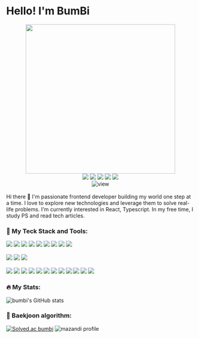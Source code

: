 # Hello! I'm BumBi

<!-- 프로필 이미지 -->
<div align="center">
    <img width="400" src="https://user-images.githubusercontent.com/110481690/227290312-9b0a1a22-c336-48c8-8aff-18a2eb00c9d8.png" />

<div align="center">
  <!-- 블로그 뱃지 -->
  <a href="https://blog.bumbi.dev" target="_blank"><img src="https://img.shields.io/badge/bumbi-FF9153?style=flat-square&logo=Sencha&logoColor=FFFFFF"/></a>
  <!-- 지메일 뱃지 -->
  <a href="heb2021@gmail.com" target="_blank"><img src="https://img.shields.io/badge/bbumbb2@gmail.com-EA4335?style=flat-square&logo=Gmail&logoColor=FFFFFF"/></a>
  <!-- 인스타그램 뱃지 -->
  <a href="https://instagram.com/bum_b2?igshid=YmMyMTA2M2Y=" target="_blank"><img src="https://img.shields.io/badge/eunbi-E4405F?style=flat-square&logo=instagram&logoColor=FFFFFF"/></a>
  <!-- 포트폴리오 뱃지 -->
  <a href="https://bumbi.dev" target="_blank"><img src="https://img.shields.io/badge/portfolio-9558B2?style=flat-square&logo=StackBlitz&logoColor=FFFFFF"/></a>
  <!-- 링크드인 뱃지 -->
  <a href="https://www.linkedin.com/in/%EC%9D%80%EB%B9%84-%ED%98%84-58504424a" target="_blank"><img src="https://img.shields.io/badge/eunbi-0A66C2?style=flat-square&logo=linkedIn&logoColor=FFFFFF"/></a>
</div>

  <div/>
<div align="center">
  <img src="https://komarev.com/ghpvc/?username=bumb2&style=flat-square&color=25A162" alt="view"/>
</div>
  <br/>
<div align="start">
Hi there 🙌 
I'm passionate frontend developer building my world one step at a time.
I love to explore new technologies and leverage them to solve real-life problems.
I'm currently interested in React, Typescript.
In my free time, I study PS and read tech articles.

  <br/>
  
### 🚀 My Teck Stack and Tools:
  <div>
  <!-- HTML 뱃지 -->
    <img src="https://img.shields.io/badge/HTML5-E34F26?style=flat-square&logo=HTML5&logoColor=FFFFFF"/>
  <!-- CSS 뱃지 -->
    <img src="https://img.shields.io/badge/CSS3-1572B6?style=flat-square&logo=CSS3&logoColor=FFFFFF"/>
  <!-- JavaScript 뱃지 -->
    <img src="https://img.shields.io/badge/JavaScript-F7DF1E?style=flat-square&logo=JavaScript&logoColor=black"/>
  <!-- TypeScript 뱃지 -->
    <img src="https://img.shields.io/badge/TypeScript-3178C6?style=flat-square&logo=TypeScript&logoColor=FFFFFF"/>
  <!-- Django 뱃지 -->
    <img src="https://img.shields.io/badge/Django-092E20?style=flat-square&logo=Django&logoColor=white"/>
  <!-- React 뱃지 -->
    <img src="https://img.shields.io/badge/React-263238?style=flat-square&logo=React&logoColor=61DAFB"/>  <!-- ReactNative 뱃지 -->
    <img src="https://img.shields.io/badge/ReactNative-263238?style=flat-square&logo=React&logoColor=61DAFB"/>
  <!-- Redux 뱃지 -->
    <img src="https://img.shields.io/badge/Redux-263238?style=flat-square&logo=Redux&logoColor=764ABC"/>
  <!-- Next.js 뱃지 -->
    <img src="https://img.shields.io/badge/Next.js-black?style=flat-square&logo=Next.js&logoColor=white"/>
    
</div>
<br/>
<div>
  <!-- styled-components 뱃지 -->
    <img src="https://img.shields.io/badge/StyledComponents-DB7093?style=flat-square&logo=styled-components&logoColor=white"/>
  <!-- AntDesign 뱃지 -->
    <img src="https://img.shields.io/badge/AntDesign-0170FE?style=flat-square&logo=AntDesign&logoColor=06B6D4"/>
  <!-- tailwind 뱃지 -->
    <img src="https://img.shields.io/badge/TailwindCSS-232F3E?style=flat-square&logo=tailwindCss&logoColor=06B6D4"/>
  </div>
<br/>
<div>
  <!-- git 뱃지 -->
    <img src="https://img.shields.io/badge/Git-F05032?style=flat-square&logo=Git&logoColor=white"/>
  <!-- GitLab 뱃지 -->
    <img src="https://img.shields.io/badge/GitLab-FC6D26?style=flat-square&logo=GitLab&logoColor=white"/>
  <!-- Prettier 뱃지 -->
    <img src="https://img.shields.io/badge/Prettier-F7B93E?style=flat-square&logo=Prettier&logoColor=black"/>
  <!-- ESLint 뱃지 -->
    <img src="https://img.shields.io/badge/ESLint-4B32C3?style=flat-square&logo=ESLint&logoColor=white"/>
  <!-- Xcode 뱃지 -->
    <img src="https://img.shields.io/badge/Xcode-334455?style=flat-square&logo=Xcode&logoColor=147EFB"/>
  <!-- AndroidStudio 뱃지 -->
    <img src="https://img.shields.io/badge/AndroidStudio-334455?style=flat-square&logo=AndroidStudio&logoColor=3DDC84"/>
  <!-- VisualStudio 뱃지 -->
    <img src="https://img.shields.io/badge/VisualStudio-5C2D91?style=flat-square&logo=VisualStudio&logoColor=white"/>
  <!-- Linear 뱃지 -->
    <img src="https://img.shields.io/badge/Linear-5E6AD2?style=flat-square&logo=Linear&logoColor=white"/>
  <!-- Jira 뱃지 -->
    <img src="https://img.shields.io/badge/Jira-0052CC?style=flat-square&logo=Jira&logoColor=white"/>
  <!-- Firebase 뱃지 -->
    <img src="https://img.shields.io/badge/Firebase-1D2C54?style=flat-square&logo=Firebase&logoColor=FFCA28"/>
  <!-- Sentry 뱃지 -->
    <img src="https://img.shields.io/badge/Sentry-362D59?style=flat-square&logo=Sentry&logoColor=white"/>
  <!-- Cypress 뱃지 -->
    <img src="https://img.shields.io/badge/Cypress-17202C?style=flat-square&logo=Cypress&logoColor=white"/>
  
</div>
  
### 🔥 My Stats:

![bumbi's GitHub stats](https://github-readme-stats.vercel.app/api?username=bumb2&show_icons=true&theme=cobalt)


### 🤖 Baekjoon algorithm:
[![Solved.ac bumbi](http://mazassumnida.wtf/api/v2/generate_badge?boj=bumbi)](https://solved.ac/bumbi)
![mazandi profile](http://mazandi.herokuapp.com/api?handle=bumbi&theme=dark)

</div>

